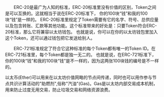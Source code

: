 &emsp;&emsp;ERC-20是最广为人知的标准，ERC-20标准里没有价值的区别，Token之间是可以互换的。这就相当于说在ERC-20标准下，
你的100块“钱”和我的100块“钱”是一样的。
ERC-20标准里规定了Token需要有它的名字、符号、总供应量以及包含转账、汇款等其他功能。这个标准带来的好处是：只要Token符合ERC-20标准，那么它将兼容以太坊钱包。
也就是说，你可以在你的以太坊钱包里加入这个Token，还可以通过钱包把它发送给别人。


&emsp;&emsp;ERC-721标准规定了符合它这种标准的每个Token都有唯一的Token ID。在ERC-721标准里，每个Token都是独一无二的。
也就是说，在ERC-721标准下，你的100块“钱”和我的100块“钱”是不一样的，因为这两张100块钱的编号是不一样的。

以太币(Ether)可以用来在以太坊价值网略的节点间传递，同时也可以用作参与节点共识计算活动的"助燃剂",俗称"汽油"(Gas)。Gas是以太坊内部交易成本机制，用来防止过度无用交易，防止垃圾交易和网络资源浪费。

